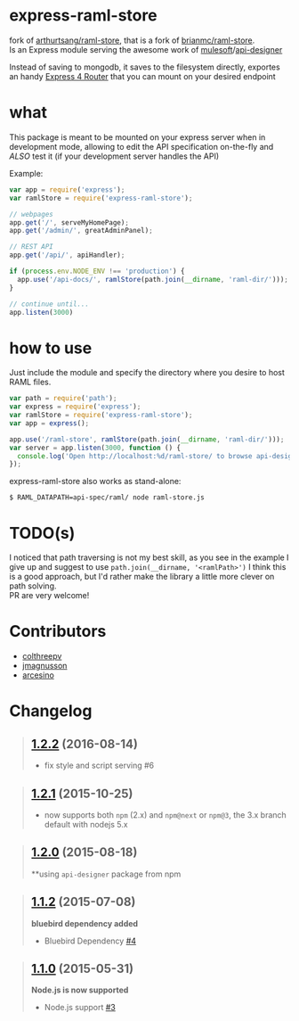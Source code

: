 # express-raml-store
fork of [arthurtsang/raml-store](https://github.com/arthurtsang/raml-store), that is a fork of [brianmc/raml-store](https://github.com/brianmc/raml-store).  
Is an Express module serving the awesome work of [mulesoft](https://github.com/mulesoft)/[api-designer](https://github.com/mulesoft/api-designer)  

Instead of saving to mongodb, it saves to the filesystem directly, exportes an handy [Express 4 Router](http://expressjs.com/guide/routing.html#express-router) that you can mount on your desired endpoint

# what
This package is meant to be mounted on your express server when in development mode, allowing to edit the API specification on-the-fly and
_ALSO_ test it (if your development server handles the API)

Example:
```javascript
var app = require('express');
var ramlStore = require('express-raml-store');

// webpages
app.get('/', serveMyHomePage);
app.get('/admin/', greatAdminPanel);

// REST API
app.get('/api/', apiHandler);

if (process.env.NODE_ENV !== 'production') {
  app.use('/api-docs/', ramlStore(path.join(__dirname, 'raml-dir/')));
}

// continue until...
app.listen(3000)
```


# how to use
Just include the module and specify the directory where you desire to host RAML files.

```javascript
var path = require('path');
var express = require('express');
var ramlStore = require('express-raml-store');
var app = express();

app.use('/raml-store', ramlStore(path.join(__dirname, 'raml-dir/')));
var server = app.listen(3000, function () {
  console.log('Open http://localhost:%d/raml-store/ to browse api-designer', server.address().port);
});
```

express-raml-store also works as stand-alone:

```shell
$ RAML_DATAPATH=api-spec/raml/ node raml-store.js
```

# TODO(s)
I noticed that path traversing is not my best skill, as you see in the example I give up and suggest to use `path.join(__dirname, '<ramlPath>')`
I think this is a good approach, but I'd rather make the library a little more clever on path solving.  
PR are very welcome!

# Contributors

  * [colthreepv](https://github.com/colthreepv)
  * [jmagnusson](https://github.com/jmagnusson)
  * [arcesino](https://github.com/arcesino)

# Changelog

>## [1.2.2](https://github.com/colthreepv/express-raml-store/tree/1.2.2) (2016-08-14)
>
>  * fix style and script serving #6

>## [1.2.1](https://github.com/colthreepv/express-raml-store/tree/1.2.1) (2015-10-25)
>
>  * now supports both `npm` (2.x) and `npm@next` or `npm@3`, the 3.x branch default with nodejs 5.x

>## [1.2.0](https://github.com/colthreepv/express-raml-store/tree/1.2.0) (2015-08-18)
>
>  **using `api-designer` package from npm

> ## [1.1.2](https://github.com/colthreepv/express-raml-store/tree/1.1.2) (2015-07-08)
>
> **bluebird dependency added**
>
> - Bluebird Dependency [\#4](https://github.com/colthreepv/express-raml-store/issues/4)

> ## [1.1.0](https://github.com/colthreepv/express-raml-store/tree/1.1.0) (2015-05-31)
>
> **Node.js is now supported**
>
> - Node.js support [\#3](https://github.com/colthreepv/express-raml-store/pull/3)
